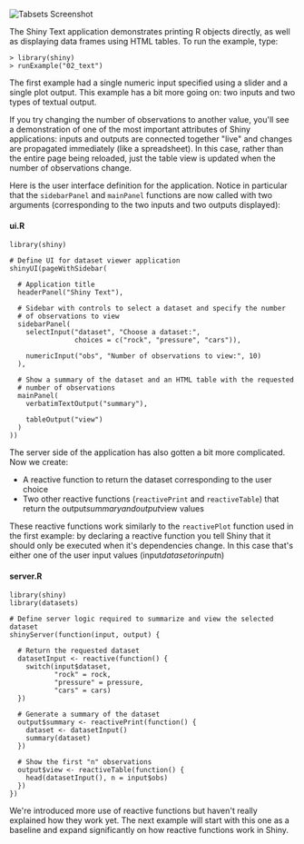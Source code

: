 
![Tabsets Screenshot](screenshots/shiny-text.png)

The Shiny Text application demonstrates printing R objects directly, as well as displaying data frames using HTML tables. To run the example, type: 

<pre><code class="console">&gt; library(shiny)
&gt; runExample(&quot;02_text&quot;)
</code></pre>

The first example had a single numeric input specified using a slider and a single plot output. This example has a bit more going on: two inputs and two types of textual output.

If you try changing the number of observations to another value, you'll see a demonstration of one of the most important attributes of Shiny applications: inputs and outputs are connected together "live" and changes are propagated immediately (like a spreadsheet). In this case, rather than the entire page being reloaded, just the table view is updated when the number of observations change.

Here is the user interface definition for the application. Notice in particular that the `sidebarPanel` and `mainPanel` functions are now called with two arguments (corresponding to the two inputs and two outputs displayed):

#### ui.R

<pre><code class="r">library(shiny)

# Define UI for dataset viewer application
shinyUI(pageWithSidebar(

  # Application title
  headerPanel(&quot;Shiny Text&quot;),

  # Sidebar with controls to select a dataset and specify the number
  # of observations to view
  sidebarPanel(
    selectInput(&quot;dataset&quot;, &quot;Choose a dataset:&quot;, 
                choices = c(&quot;rock&quot;, &quot;pressure&quot;, &quot;cars&quot;)),

    numericInput(&quot;obs&quot;, &quot;Number of observations to view:&quot;, 10)
  ),

  # Show a summary of the dataset and an HTML table with the requested
  # number of observations
  mainPanel(
    verbatimTextOutput(&quot;summary&quot;),

    tableOutput(&quot;view&quot;)
  )
))
</code></pre>

The server side of the application has also gotten a bit more complicated. Now we create:

* A reactive function to return the dataset corresponding to the user choice
* Two other reactive functions (`reactivePrint` and `reactiveTable`) that return the output$summary and output$view values

These reactive functions work similarly to the `reactivePlot` function used in the first example: by declaring a reactive function you tell Shiny that it should only be executed when it's dependencies change. In this case that's either one of the user input values (input$dataset or input$n)

#### server.R

<pre><code class="r">library(shiny)
library(datasets)

# Define server logic required to summarize and view the selected dataset
shinyServer(function(input, output) {

  # Return the requested dataset
  datasetInput &lt;- reactive(function() {
    switch(input$dataset,
           &quot;rock&quot; = rock,
           &quot;pressure&quot; = pressure,
           &quot;cars&quot; = cars)
  })

  # Generate a summary of the dataset
  output$summary &lt;- reactivePrint(function() {
    dataset &lt;- datasetInput()
    summary(dataset)
  })

  # Show the first &quot;n&quot; observations
  output$view &lt;- reactiveTable(function() {
    head(datasetInput(), n = input$obs)
  })
})
</code></pre>

We're introduced more use of reactive functions but haven't really explained how they work yet. The next example will start with this one as a baseline and expand significantly on how reactive functions work in Shiny.

